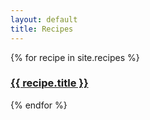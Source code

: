 ```yaml
---
layout: default
title: Recipes
---
```


{% for recipe in site.recipes %}
  <div class="post-link">
    <a href="{{ recipe.url | prepend: site.baseurl }}">
      <h3>{{ recipe.title }}</h3>
    </a>
  </div>
{% endfor %}
